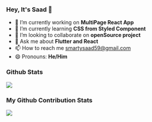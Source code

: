 ### Hey, It's Saad 👋



- 🔭 I’m currently working on **MultiPage React App**
- 🌱 I’m currently learning **CSS from Styled Component**
- 👯 I’m looking to collaborate on **openSource project**
- 💬 Ask me about **Flutter and React**
- 📫 How to reach me smartysaad59@gmail.com
- 😄 Pronouns: **He/Him**

### **Github Stats**

<img src="https://github-readme-stats.vercel.app/api?username=Saad575757&&show_icons=true&title_color=#ffffff&icon_color=bb2acf&text_color=daf7dc&bg_color=151515">

### **My Github Contribution Stats**

<img src="https://github-readme-streak-stats.herokuapp.com/?user=Saad575757&theme=black-ice&hide_border=true&stroke=0000&background=060A0CD0">


